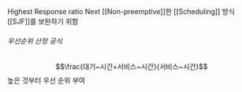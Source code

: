 Highest Response ratio Next
[[Non-preemptive]]한 [[Scheduling]] 방식
[[SJF]]를 보완하기 위함

###### 우선순위 산정 공식
$$\frac{대기~시간+서비스~시간}{서비스~시간}$$
높은 것부터 우선 순위 부여

